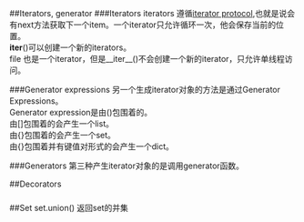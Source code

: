 ##Iterators, generator 
###Iterators
iterators 遵循[iterator protocol](https://docs.python.org/dev/library/stdtypes.html#iterator-types),也就是说会有next方法获取下一个item。一个iterator只允许循环一次，他会保存当前的位置。  
__iter__()可以创建一个新的iterators。  
file 也是一个iterator，但是__iter__()不会创建一个新的iterator，只允许单线程访问。

###Generator expressions
另一个生成iterator对象的方法是通过Generator Expressions。  
Generator expression是由()包围着的。  
由[]包围着的会产生一个list。  
由{}包围着的会产生一个set。  
由{}包围着并有键值对形式的会产生一个dict。

###Generators
第三种产生iterator对象的是调用generator函数。  

##Decorators
###

##Set
set.union() 返回set的并集